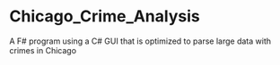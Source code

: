# Chicago_Crime_Analysis
A F# program using a C# GUI that is optimized to parse large data with crimes in Chicago
